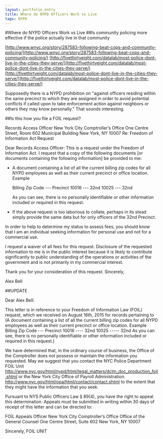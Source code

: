 ```yaml
---
layout: portfolio_entry
title: Where do NYPD Officers Work vs Live
tags: NYPD
---
```


#Where do NYPD Officers Work vs Live
##Is community policing more effective if the police actually live in that community

[http://www.wnyc.org/story/287583-following-beat-cops-and-community-policing/](http://www.wnyc.org/story/287583-following-beat-cops-and-community-policing/)
[http://fivethirtyeight.com/datalab/most-police-dont-live-in-the-cities-they-serve/](http://fivethirtyeight.com/datalab/most-police-dont-live-in-the-cities-they-serve/)
[http://fivethirtyeight.com/datalab/most-police-dont-live-in-the-cities-they-serve/](http://fivethirtyeight.com/datalab/most-police-dont-live-in-the-cities-they-serve/)

Supposedly there is a NYPD prohibition on "against officers residing within the same precinct to which they are assigned in order to avoid potential conflicts if called upon to take enforcement action against neighbors or others they may know personally." That sounds interesting.

##Is this how you file a FOIL request?

Records Access Officer
New York City Comptroller’s Office
One Centre Street, Room 602
Municipal Building New York, NY 10007
Re: Freedom of Information Act Request

Dear Records Access Officer:
This is a request under the Freedom of Information Act.
I request that a copy of the following documents [or documents containing the following information] be provided to me:

* A document containing a list of all the current billing zip codes for all NYPD employees as well as their current precinct or office location. Example


  Billing Zip Code --- Precinct
  10016            --- 32nd
  10025            --- 32nd

	As you can see, there is no personally identifiable or other information included or required in this request.

* If the above request is too laborious to collate, perhaps in its stead simply provide the same data but for only officers of the 32nd Precinct.

In order to help to determine my status to assess fees, you should know that I am an individual seeking information for personal use and not for a commercial use.

I request a waiver of all fees for this request. Disclosure of the requested information to me is in the public interest because it is likely to contribute significantly to public understanding of the operations or activities of the government and is not primarily in my commercial interest.

Thank you for your consideration of this request.
Sincerely,

Alex Bell

##UPDATE

Dear Alex Bell:

This letter is in reference to your Freedom of Information Law (FOIL) request, which we received on August 16th, 2015 for records pertaining to (A document containing a list of all the current billing zip codes for all NYPD employees as well as their current precinct or office location. Example Billing Zip Code --- Precinct 10016 ---- 32nd 10025 ----- 32nd As you can see, there is no personally identifiable or other information included or required in this request.)

We have determined that, in the ordinary course of business, the Office of the Comptroller does not possess or maintain the information you requested. May we suggest that you contact the NYC Police Department FOIL Unit http://www.nyc.gov/html/nypd/html/legal_matters/dclm_doc_production_foil.shtml  or the New York City Office of Payroll Administration. http://www.nyc.gov/html/opa/html/contact/contact.shtml  to the extent that they might have the information that you seek.

Pursuant to NYS Public Officers Law § 89(4), you have the right to appeal this determination.  Appeals must be submitted in writing within 30 days of receipt of this letter and can be directed to:

FOIL Appeals Officer
New York City Comptroller’s Office
Office of the General Counsel
One Centre Street, Suite 602
New York, NY 10007

Sincerely,
FOIL UNIT
